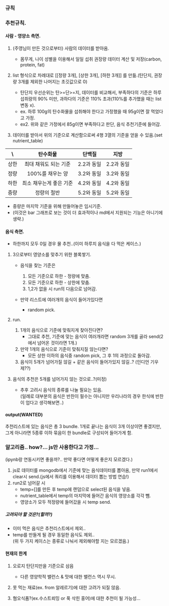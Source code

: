 ### 규칙

### 추천규칙.

#### 사람 - 영양소 측면.

1. (주영님이 만든 것으로부터) 사람의 데이터를 받아옴.

    - 몸무게, 나이 성별을 이용해서 일일 섭취 권장량 데이터 계산 및 저장(carbon, protein, fat)

2. list 형식으로 차례대로 [[정량 3개], [상한 3개], [하한 3개]] 를 만듦.(탄단지, 권장량 3개를 제외한 나머지는 초깃값으로 0)

    - 탄단지 우선순위는 탄>=단>=지, 데이터를 비교해서, 부족하다의 기준은 하루 섭취량의 90% 미만, 과하다의 기준은 110% 초과(110%를 추가했을 때는 list 변동 x).
    - ex. 하루 100g의 탄수화물을 섭취해야 한다고 가정했을 때 95g이면 잘 먹었다고 가정.
    - ex2. 위와 같은 가정에서 85g이면 부족하다고 판단, 음식 추천기준에 들어감.

3. 데이터를 받아서 위의 기준으로 계산함으로써 4행 3열의 기준을 얻을 수 있음.(set nutrient_table)

|  \   |        탄수화물         |   단백질   |    지방    |
| :--: | :---------------------: | :--------: | :--------: |
| 상한 |  최대 채워도 되는 기준  | 2.2과 동일 | 2.2과 동일 |
| 정량 |    100%를 채우는 양     | 3.2와 동일 | 3.2와 동일 |
| 하한 | 최소 채우는게 좋은 기준 | 4.2와 동일 | 4.2와 동일 |
| 중량 |       정량의 절반       | 5.2와 동일 | 5.2와 동일 |

-   중량은 마지막 기준을 위해 만들어놓은 임시기준.
-   (이것은 bar 그래프로 보는 것이 더 효과적이나 md에서 지원되는 기능은 아니기에 생략.)

#### 음식 측면.

-   하한까지 모두 0일 경우 물 추천..(이미 하루치 음식을 다 먹은 케이스.)

1. 3으로부터 영양소를 맞추기 위한 블록쌓기.

    - 음식을 찾는 기준은

        1. 모든 기준으로 하한 - 정량에 맞춤.
        2. 모든 기준으로 하한 - 상한에 맞춤.
        3. 1,2가 없을 시 run의 다음으로 넘어감.

    - 만약 리스트에 여러개의 음식이 들어가있다면
        - random pick.

2. run.

    1. 1개의 음식으로 기준에 맞춰지게 찾아진다면?
        - 그대로 추천, 기준에 맞는 음식이 여러개라면 random 3개를 골라 send(2에서 넘어온 것이라면 1개.)
    2. 만약 1개의 음식으로 기준이 맞춰지질 않는다면?
        - 모든 상한 이하의 음식중 random pick, 그 후 1의 과정으로 돌아감.
    3. 음식이 5개가 넘어가질 않길 + 같은 음식이 들어가있지 않길..? (인디언 기우제??)

3. 음식의 추천은 5개를 넘어가지 않는 것으로..?(미정)
    - 추후 고려시 음식의 종류를 나눌 필요는 있음.  
      (일례로 대부분의 음식은 반찬이 필수는 아니지만 우리나라의 경우 한식에 반찬이 업다고 생각해보면..)

#### output(WANTED)

추천리스트에 있는 음식은 총 3 bundle. 1개로 끝나는 음식이 3개 이상이면 좋겠지만, 그게 아니라면 5종류 이하 묶음이 한 bundle로 구성되어 들어가게 함.

### 알고리즘.. how?... js만 사용한다고 가정...

(ipynb랑 연동시키면 좋을까?.. 만약 좋다면 어떻게 좋은지 모르겠다.)

1. js로 데이터를 mongodb에서 기준에 맞는 음식데이터를 뽑아옴, 만약 run1에서 clear시 send.(js에서 쿼리를 이용해서 데이터 뽑는 방법 연습!)
2. run2로 넘어갈 시
    - temp=[]를 만든 후 temp에 랜덤으로 select된 음식을 넣음.
    - nutrient_table에서 temp의 마지막에 들어간 음식의 영양소를 각각 뺌.
    - 영양소가 모두 적정량에 들어갔을 시 temp send.

##### 고려되야 할 것은?(할까?)

-   이미 먹은 음식은 추천리스트에서 제외..
-   temp를 만들게 될 경우 동일한 음식도 제외..  
    (위 두 가지 케이스는 종류로 나눠서 제외해야할 지는 모르겠음.)

#### 현재의 한계

1.  오로지 탄단지만을 기준으로 삼음

    -   다른 영양학적 밸런스 & 맛에 대한 밸런스 역시 무시.

2.  못 먹는 재료(ex. from 알레르기)에 대한 고려가 되질 않음.
3.  혐오식품?(ex.수스트뢰밍 or 푹 삭힌 홍어)에 대한 추천이 될 가능성...

